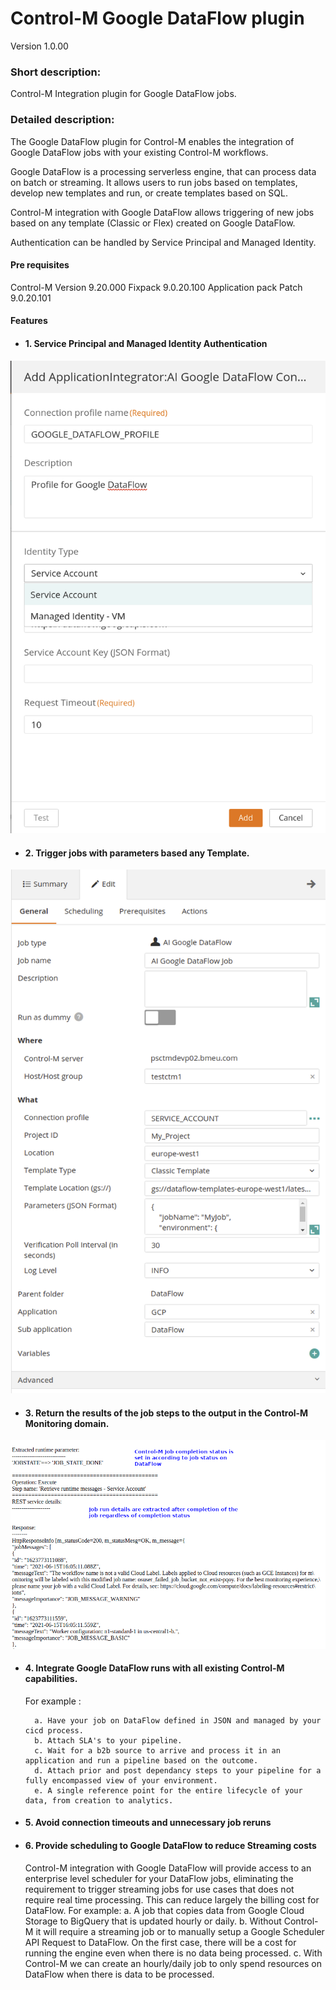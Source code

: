 # Control-M Google DataFlow plugin
Version 1.0.00

### Short description:
Control-M Integration plugin for Google DataFlow jobs.
 
### Detailed description:

The Google DataFlow plugin for Control-M enables the integration of Google DataFlow jobs with your existing Control-M
workflows.

Google DataFlow is a processing serverless engine, that can process data on batch or streaming. 
It allows users to run jobs based on templates, develop new templates and run, or create templates based on SQL.

Control-M integration with Google DataFlow allows triggering of new jobs based on any template (Classic or Flex) created on Google DataFlow.

Authentication can be handled by Service Principal and Managed Identity.

#### Pre requisites

Control-M Version 9.20.000
Fixpack 9.0.20.100
Application pack Patch 9.0.20.101

#### Features

* #### 1. Service Principal and Managed Identity Authentication 

![](./images/connection_profile.png)

* #### 2. Trigger jobs with parameters based any Template.

![jobparams](./images/job_creation.png)

* #### 3. Return the results of the job steps to the output in the Control-M Monitoring domain.  

![output](./images/output.png)

* #### 4. Integrate Google DataFlow runs with all existing Control-M capabilities.  
    For example : 
                   
        a. Have your job on DataFlow defined in JSON and managed by your cicd process.
        b. Attach SLA's to your pipeline.
        c. Wait for a b2b source to arrive and process it in an application and run a pipeline based on the outcome.
        d. Attach prior and post dependancy steps to your pipeline for a fully encompassed view of your environment.
        e. A single reference point for the entire lifecycle of your data, from creation to analytics.

* #### 5. Avoid connection timeouts and unnecessary job reruns

* #### 6. Provide scheduling to Google DataFlow to reduce Streaming costs
    Control-M integration with Google DataFlow will provide access to an enterprise level scheduler for your DataFlow jobs, eliminating the requirement to trigger streaming jobs for use cases that does not require real time processing. This can reduce largely the billing cost for DataFlow.
    For example:
        a. A job that copies data from Google Cloud Storage to BigQuery that is updated hourly or daily.
        b. Without Control-M it will require a streaming job or to manually setup a Google Scheduler API Request to DataFlow. On the first case, there will be a cost for running the engine even when there is no data being processed.
        c. With Control-M we can create an hourly/daily job to only spend resources on DataFlow when there is data to be processed.


 
